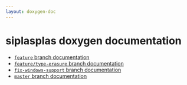 ```yaml
---
layout: doxygen-doc
---
```



# siplasplas doxygen documentation


 - [`feature` branch documentation](/feature/)
 - [`feature/type-erasure` branch documentation](/feature__slash__type-erasure/)
 - [`fix-windows-support` branch documentation](/fix-windows-support/)
 - [`master` branch documentation](/master/)